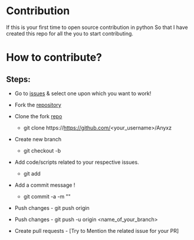 # Contribution
 If this is your first time to open source contribution in python So that I have created this repo for all the you to start contributing.

# How to contribute?

## Steps:
  -  Go to [issues](https://github.com/Neilblaze/Anyxz/issues) & select one upon which you want to work!
  
  -  Fork the [repository](https://github.com/Neilblaze/Anyxz)
  
  -  Clone the fork [repo](https://github.com/<your_username>/Anyxz)
     - git clone https://https://github.com/<your_username>/Anyxz
    
  -  Create new branch
     - git checkout -b <Your-Branch-Name>
  
  -  Add code/scripts related to your respective issues.
     - git add <your-contribution>
 
  -  Add a commit message !
     - git commit -a -m "<Added your message>"
  -  Push changes
    - git push origin

  
  -  Push changes
    - git push -u origin <name_of_your_branch>
 
  -  Create pull requests
    - [Try to Mention the related issue for your PR]
